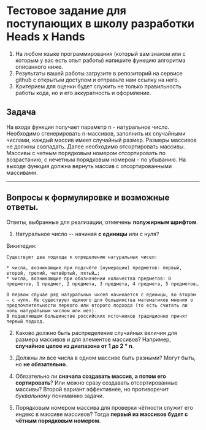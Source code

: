 # Тестовое задание для поступающих в школу разработки Heads x Hands

1. На любом языке программирования (который вам знаком или с которым у вас есть опыт работы) напишите функцию алгоритма описанного ниже.
2. Результаты вашей работы загрузите в репозиторий на сервисе github с открытым доступом и отправьте нам ссылку на него.
3. Критерием для оценки будет служить не только правильность работы кода, но и его аккуратность и оформление.

## Задача

На входе функция получает параметр n - натуральное число. Необходимо сгенерировать n-массивов, заполнить их случайными числами, каждый массив имеет случайный размер. Размеры массивов не должны совпадать. Далее необходимо отсортировать массивы. Массивы с четным порядковым номером отсортировать по возрастанию, с нечетным порядковым номером - по убыванию. На выходе функция должна вернуть массив с отсортированными массивами.

-----
## Вопросы к формулировке и возможные ответы.

Ответы, выбранные для реализации, отмечены **полужирным шрифтом**.

1. Натуральное число -- начиная **с единицы** или с нуля?

Википедия:

    Существуют два подхода к определению натуральных чисел:
    
    * числа, возникающие при подсчёте (нумерации) предметов: первый, второй, третий, четвёртый, пятый…;
    * числа, возникающие при обозначении количества предметов: 0 предметов, 1 предмет, 2 предмета, 3 предмета, 4 предмета, 5 предметов…
    
    В первом случае ряд натуральных чисел начинается с единицы, во втором — с нуля. Не существует единого для большинства математиков мнения о предпочтительности первого или второго подхода (то есть считать ли ноль натуральным числом или нет).
    В подавляющем большинстве российских источников традиционно принят первый подход.

2. Каково должно быть распределение случайных величин для размера массивов и для элементов массивов?
Например, **случайное целое из диапазона от 1 до 2 * n**.

3. Должны ли все числа в одном массиве быть разными? Могут быть, но **не обязательно**. 
  
4. Обязательно ли **сначала создавать массив, а потом его сортировать**? Или можно сразу создавать отсортированные массивы? 
Второй вариант эффективнее, но противоречит *буквальному* пониманию задачи.

5. Порядковым номером массива для проверки чётности служит его индекс в массиве массивов?
 Тогда **первый из массивов будет с чётным порядковым номером**. 





